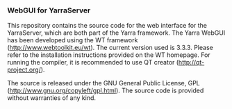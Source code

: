 ### WebGUI for YarraServer ###

This repository contains the source code for the web interface for the YarraServer, which are both part of the Yarra framework. The Yarra WebGUI has been developed using the WT framework (http://www.webtoolkit.eu/wt). The current version used is 3.3.3. Please refer to the installation instructions provided on the WT homepage. For running the compiler, it is recommended to use QT creator (http://qt-project.org/).

The source is released under the GNU General Public License, GPL (http://www.gnu.org/copyleft/gpl.html). The source code is provided without warranties of any kind.
